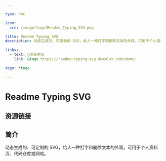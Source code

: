 ```yaml
---

type: doc

icon:
  src: /image/logo/Readme_Typing_SVG.png

title: Readme Typing SVG
description: 动态生成的、可定制的 SVG，给人一种打字和删除文本的外观，可用于个人资料页、代码仓库或网站。

links:
  - text: 🧰浏览地址
    link: &togo https://readme-typing-svg.demolab.com/demo/

togo: *togo

---
```


<ShowLogo />

# Readme Typing SVG

<ShowBreadcrumb />

## 资源链接

<ShowLinks />

## 简介

动态生成的、可定制的 SVG，给人一种打字和删除文本的外观，可用于个人资料页、代码仓库或网站。